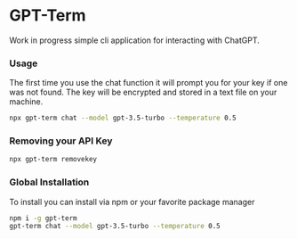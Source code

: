 # GPT-Term

Work in progress simple cli application for interacting with ChatGPT.

### Usage

The first time you use the chat function it will prompt you for your key if one was not found. The key
will be encrypted and stored in a text file on your machine.

```bash
npx gpt-term chat --model gpt-3.5-turbo --temperature 0.5
```

### Removing your API Key

```bash
npx gpt-term removekey
```

### Global Installation

To install you can install via npm or your favorite package manager

```bash
npm i -g gpt-term
gpt-term chat --model gpt-3.5-turbo --temperature 0.5
```
